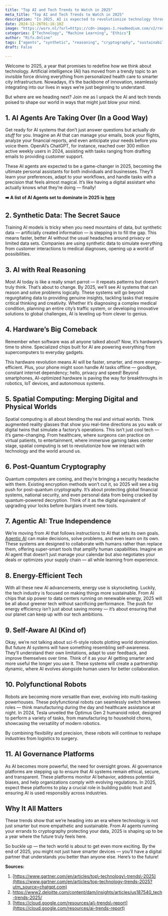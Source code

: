```yaml
---
title: "Top AI and Tech Trends to Watch in 2025"
meta_title: "Top AI and Tech Trends to Watch in 2025"
description: "In 2025, AI is expected to revolutionize technology through advancements such as AI agents that perform tasks autonomously, synthetic data for efficient training, and systems capable of real reasoning. Hardware innovations will enhance AI performance, while spatial computing will merge digital and physical environments. The rise of post-quantum cryptography will address security challenges posed by quantum computing, and energy-efficient technologies will promote sustainability. Additionally, self-aware AI and polyfunctional robots will increase versatility, and AI governance platforms will ensure ethical use. These trends indicate a future where technology is more integrated, intelligent, and responsible."
date: 2024-12-26T01:16:10Z
image: "https://wsrv.nl/?url=https://cdn-images-1.readmedium.com/v2/resize:fit:800/1*v9odL_kfv_cgqjzJCo9_oQ.jpeg"
categories: ["Technology", "Machine Learning", "Ethics"]
author: "Rifx.Online"
tags: ["agents", "synthetic", "reasoning", "cryptography", "sustainability"]
draft: False

---
```







Welcome to 2025, a year that promises to redefine how we think about technology. Artificial intelligence (AI) has moved from a trendy topic to an invisible force driving everything from personalized health care to smarter city infrastructure. Nowadays, it’s the backbone of innovation, seamlessly integrating into our lives in ways we’re just beginning to understand.

But where are we heading next? Join me as I unpack the AI and tech trends poised to shape our world in ways that might just blow your mind.


## 1\. AI Agents Are Taking Over (In a Good Way)

Get ready for AI systems that don’t just answer questions but actually *do stuff* for you. Imagine an AI that can manage your emails, book your flights, analyze your financial reports, and even anticipate your needs before you voice them. OpenAI’s ChatGPT, for instance, reached over 300 million active weekly users in 2024, assisting with tasks ranging from drafting emails to providing customer support.

These AI agents are expected to be a game\-changer in 2025, becoming the ultimate personal assistants for both individuals and businesses. They’ll learn your preferences, adapt to your workflows, and handle tasks with a precision that feels almost magical. It’s like having a digital assistant who actually knows what they’re doing — finally!

**➡️ A list of AI Agents set to dominate in 2025 is [here](https://readmedium.com/a-list-of-ai-agents-set-to-dominate-in-2025-028f975c5b99)**


## 2\. Synthetic Data: The Secret Sauce

Training AI models is tricky when you need mountains of data, but synthetic data — artificially created information — is stepping in to fill the gap. This means faster, better AI without the usual headaches around privacy or limited data sets. Companies are using synthetic data to simulate everything from customer interactions to medical diagnoses, opening up a world of possibilities.


## 3\. AI with Real Reasoning

Most AI today is like a really smart parrot — it repeats patterns but doesn’t truly think. That’s about to change. By 2025, we’ll see AI systems that can reason and solve problems logically. These systems will go beyond regurgitating data to providing genuine insights, tackling tasks that require critical thinking and creativity. Whether it’s diagnosing a complex medical condition, planning an entire city’s traffic system, or developing innovative solutions to global challenges, AI is leveling up from clever to genius.


## 4\. Hardware’s Big Comeback

Remember when software was all anyone talked about? Now, it’s hardware’s time to shine. Specialized chips built for AI are powering everything from supercomputers to everyday gadgets.

This hardware revolution means AI will be faster, smarter, and more energy\-efficient. Plus, your phone might soon handle AI tasks offline — goodbye, constant internet dependency; hello, privacy and speed! Beyond smartphones, AI\-optimized hardware is paving the way for breakthroughs in robotics, IoT devices, and autonomous systems.


## 5\. Spatial Computing: Merging Digital and Physical Worlds

Spatial computing is all about blending the real and virtual worlds. Think augmented reality glasses that show you real\-time directions as you walk or digital twins that simulate a factory’s operations. This isn’t just cool tech — it’s game\-changing. From healthcare, where surgeons can practice on virtual patients, to entertainment, where immersive gaming takes center stage, spatial computing is set to revolutionize how we interact with technology and the world around us.


## 6\. Post\-Quantum Cryptography

Quantum computers are coming, and they’re bringing a security headache with them. Existing encryption methods won’t cut it, so 2025 will see a big push for post\-quantum cryptography. It’s about protecting global financial systems, national security, and even personal data from being cracked by quantum\-powered decryption. Think of it as the digital equivalent of upgrading your locks before burglars invent new tools.


## 7\. Agentic AI: True Independence

We’re moving from AI that follows instructions to AI that sets its own goals. [Agentic AI](https://addepto.com/blog/agentic-ai-how-to-build-smarter-rag-applications/) can make decisions, solve problems, and even learn on its own. These systems are designed to collaborate with humans rather than replace them, offering super\-smart tools that amplify human capabilities. Imagine an AI agent that doesn’t just manage your calendar but also negotiates your deals or optimizes your supply chain — all while learning from experience.


## 8\. Energy\-Efficient Tech

With all these new AI advancements, energy use is skyrocketing. Luckily, the tech industry is focused on making things more sustainable. From AI chips that sip power to data centers running on renewable energy, 2025 will be all about greener tech without sacrificing performance. The push for energy efficiency isn’t just about saving money — it’s about ensuring that our planet can keep up with our tech ambitions.


## 9\. Self\-Aware AI (Kind of)

Okay, we’re not talking about sci\-fi\-style robots plotting world domination. But future AI systems will have something resembling self\-awareness. They’ll understand their own limitations, adapt to user feedback, and improve themselves over time. Think of it as your AI getting smarter and more useful the longer you use it. These systems will create a partnership dynamic, where AI evolves alongside human users for better collaboration.


## 10\. Polyfunctional Robots

Robots are becoming more versatile than ever, evolving into multi\-tasking powerhouses. These polyfunctional robots can seamlessly switch between roles — think manufacturing during the day and healthcare assistance at night. In 2024, Tesla unveiled the Optimus Gen 2 humanoid robot, designed to perform a variety of tasks, from manufacturing to household chores, showcasing the versatility of modern robotics.

By combining flexibility and precision, these robots will continue to reshape industries from logistics to surgery.


## 11\. AI Governance Platforms

As AI becomes more powerful, the need for oversight grows. AI governance platforms are stepping up to ensure that AI systems remain ethical, secure, and transparent. These platforms monitor AI behavior, address potential biases, and help organizations comply with evolving regulations. In 2025, expect these platforms to play a crucial role in building public trust and ensuring AI is used responsibly across industries.


## Why It All Matters

These trends show that we’re heading into an era where technology is not just smarter but more empathetic and sustainable. From AI agents running your errands to cryptography protecting your data, 2025 is shaping up to be a year where the future truly feels here.

So buckle up — the tech world is about to get even more exciting. By the end of 2025, you might not just have smarter devices — you’ll have a digital partner that understands you better than anyone else. Here’s to the future!

**Sources:**

1. [https://www.gartner.com/en/articles/top\-technology\-trends\-2025](https://www.gartner.com/en/articles/top-technology-trends-2025?utm_source=chatgpt.com)
2. [https://www2\.deloitte.com/content/dam/insights/articles/us187540\_tech\-trends\-2025/](https://www2.deloitte.com/content/dam/insights/articles/us187540_tech-trends-2025/)
3. [https://cloud.google.com/resources/ai\-trends\-report](https://cloud.google.com/resources/ai-trends-report)

